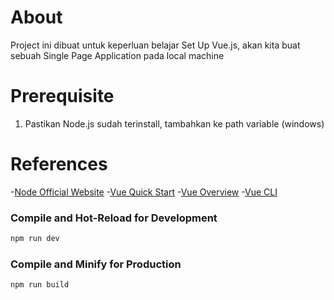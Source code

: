 # About
Project ini dibuat untuk keperluan belajar Set Up Vue.js, akan kita buat sebuah Single Page Application pada local machine

# Prerequisite
1. Pastikan Node.js sudah terinstall, tambahkan ke path variable (windows)

# References
-[Node Official Website](https://nodejs.org/en/download/package-manager)
-[Vue Quick Start](https://vuejs.org/guide/quick-start.html)
-[Vue Overview](https://cli.vuejs.org/guide/)
-[Vue CLI](https://cli.vuejs.org/guide/installation.html)

### Compile and Hot-Reload for Development

```sh
npm run dev
```

### Compile and Minify for Production

```sh
npm run build
```